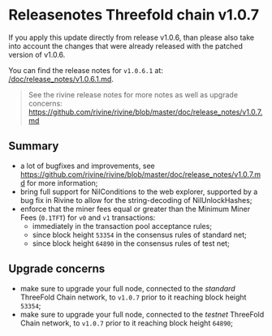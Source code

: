 # Releasenotes Threefold chain v1.0.7

If you apply this update directly from release v1.0.6,
than please also take into account the changes that were already released with the patched version of v1.0.6.

You can find the release notes for `v1.0.6.1` at: [/doc/release_notes/v1.0.6.1.md](/doc/release_notes/v1.0.6.1.md).

> See the rivine release notes for more notes as well as upgrade concerns:
> <https://github.com/rivine/rivine/blob/master/doc/release_notes/v1.0.7.md>

## Summary

- a lot of bugfixes and improvements, see <https://github.com/rivine/rivine/blob/master/doc/release_notes/v1.0.7.md> for more information;
- bring full support for NilConditions to the web explorer, supported by a bug fix in Rivine to allow for the string-decoding of NilUnlockHashes;
- enforce that the miner fees equal or greater than the Minimum Miner Fees (`0.1TFT`) for `v0` and `v1` transactions:
  - immediately in the transaction pool acceptance rules;
  - since block height `53354` in the consensus rules of standard net;
  - since block height `64890` in the consensus rules of test net;

## Upgrade concerns

- make sure to upgrade your full node, connected to the _standard_ ThreeFold Chain network, to `v1.0.7` prior to it reaching block height `53354`;
- make sure to upgrade your full node, connected to the _testnet_ ThreeFold Chain network, to `v1.0.7` prior to it reaching block height `64890`;
